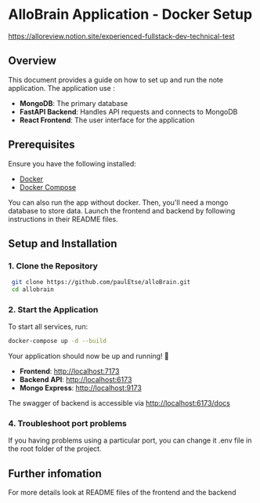 # AlloBrain Application - Docker Setup
https://alloreview.notion.site/experienced-fullstack-dev-technical-test

## Overview
This document provides a guide on how to set up and run the note application. The application use :
- **MongoDB**: The primary database
- **FastAPI Backend**: Handles API requests and connects to MongoDB
- **React Frontend**: The user interface for the application

## Prerequisites
Ensure you have the following installed:
- [Docker](https://www.docker.com/get-started)
- [Docker Compose](https://docs.docker.com/compose/install/)

You can also run the app without docker. Then, you'll need a mongo database to store data. Launch the frontend and backend by following instructions in their README files.

## Setup and Installation

### 1. Clone the Repository
```sh
 git clone https://github.com/paulEtse/alloBrain.git
 cd allobrain
```

### 2. Start the Application
To start all services, run:
```sh
docker-compose up -d --build
```
Your application should now be up and running! 🎉
- **Frontend**: [http://localhost:7173](http://localhost:7173)
- **Backend API**: [http://localhost:6173](http://localhost:6173)
- **Mongo Express**: [http://localhost:9173](http://localhost:9173)

The swagger of backend is accessible via [http://localhost:6173/docs](http://localhost:6173/docs)

### 4. Troubleshoot port problems
If you having problems using a particular port, you can change it .env file in the root folder of the project.

## Further infomation
For more details look at README files of the frontend and the backend